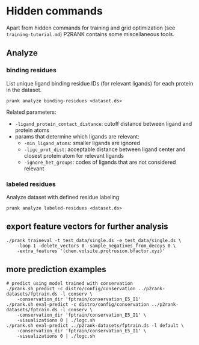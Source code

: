 
# Hidden commands

Apart from hidden commands for training and grid optimization (see `training-tutorial.md`) P2RANK contains some miscellaneous tools. 

## Analyze

### binding residues
List unique ligand binding residue IDs (for relevant ligands) for each protein in the dataset.
~~~
prank analyze binding-residues <dataset.ds>
~~~
Related parameters:
- `-ligand_protein_contact_distance`: cutoff distance between ligand and protein atoms
- params that determine which ligands are relevant:  
  - `-min_ligand_atoms`: smaller ligands are ignored
  - `-ligc_prot_dist`: acceptable distance between ligand center and closest protein atom for relevant ligands
  - `-ignore_het_groups`: codes of ligands that are not considered relevant


### labeled residues
Analyze dataset with defined residue labeling
~~~
prank analyze labeled-residues <dataset.ds>
~~~




## export feature vectors for further analysis

~~~
./prank traineval -t test_data/single.ds -e test_data/single.ds \
    -loop 1 -delete_vectors 0 -sample_negatives_from_decoys 0 \
    -extra_features '(chem.volsite.protrusion.bfactor.xyz)'
~~~



## more prediction examples


~~~
# predict using model trained with conservation
./prank.sh predict -c distro/config/conservation ../p2rank-datasets/fptrain.ds -l conserv \
    -conservation_dir 'fptrain/conservation_E5_I1'
./prank.sh eval-predict -c distro/config/conservation ../p2rank-datasets/fptrain.ds -l conserv \
    -conservation_dir 'fptrain/conservation_E5_I1' \
    -visualizations 0 | ./logc.sh    
./prank.sh eval-predict ../p2rank-datasets/fptrain.ds -l default \
    -conservation_dir 'fptrain/conservation_E5_I1' \
    -visualizations 0 | ./logc.sh   
~~~

